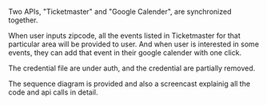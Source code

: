 Two APIs, "Ticketmaster" and "Google Calender", are synchronized together. 

When user inputs zipcode, all the events listed in Ticketmaster for that particular area 
will be provided to user. And when user is interested in some events, they can add that 
event in their google calender with one click. 

The credential file are under auth, and the credential are partially removed.

The sequence diagram is provided and also a screencast explainig all the code and 
api calls in detail.
